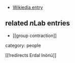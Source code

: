 

* [Wikiedia entry](http://en.wikipedia.org/wiki/Erdal_İnönü)

## related $n$Lab entries

* [[group contraction]]

category: people

[[!redirects Erdal Inönü]]